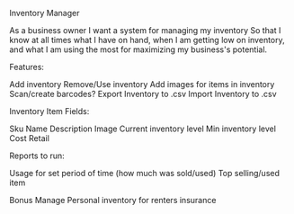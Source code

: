 Inventory Manager

As a business owner
I want a system for managing my inventory
So that I know at all times what I have on hand, when I am getting low on inventory, and what I am using the most for maximizing my business's potential.

Features:

Add inventory
Remove/Use inventory
Add images for items in inventory
Scan/create barcodes?
Export Inventory to .csv
Import Inventory to .csv

Inventory Item Fields:

Sku
Name
Description
Image
Current inventory level
Min inventory level
Cost
Retail

Reports to run:

Usage for set period of time (how much was sold/used)
Top selling/used item

Bonus
Manage Personal inventory for renters insurance
